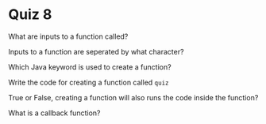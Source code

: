 # Quiz 8

What are inputs to a function called?

Inputs to a function are seperated by what character?

Which Java keyword is used to create a function?

Write the code for creating a function called `quiz`

True or False, creating a function will also runs the code inside the function?

What is a callback function?
